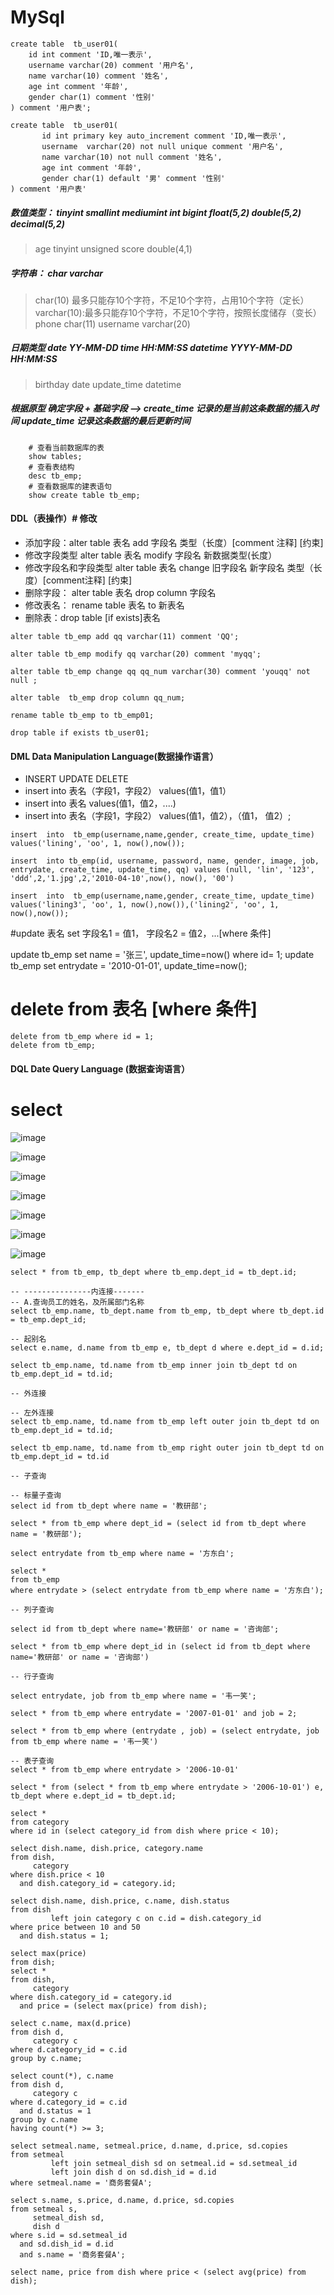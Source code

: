 # MySql
```mysql
create table  tb_user01(
    id int comment 'ID,唯一表示',
    username varchar(20) comment '用户名',
    name varchar(10) comment '姓名',
    age int comment '年龄',
    gender char(1) comment '性别'
) comment '用户表';
```

```mysql
create table  tb_user01(
       id int primary key auto_increment comment 'ID,唯一表示',
       username  varchar(20) not null unique comment '用户名',
       name varchar(10) not null comment '姓名',
       age int comment '年龄',
       gender char(1) default '男' comment '性别'
) comment '用户表'
```
##### 数值类型： tinyint  smallint mediumint int bigint float(5,2) double(5,2) decimal(5,2)
   > age tinyint unsigned
   > score double(4,1)

#####  字符串： char varchar
> char(10) 最多只能存10个字符，不足10个字符，占用10个字符（定长）
> varchar(10):最多只能存10个字符，不足10个字符，按照长度储存（变长）
> phone char(11)
> username varchar(20)

##### 日期类型 date YY-MM-DD time HH:MM:SS datetime YYYY-MM-DD HH:MM:SS
> birthday date
> update_time datetime

#####  根据原型 确定字段 + 基础字段  ——> create_time 记录的是当前这条数据的插入时间 update_time 记录这条数据的最后更新时间
```mysql
    # 查看当前数据库的表
    show tables;
    # 查看表结构
    desc tb_emp;
    # 查看数据库的建表语句
    show create table tb_emp;
```
#### DDL（表操作）# 修改
- 添加字段：alter table 表名 add 字段名 类型（长度）[comment 注释] [约束]
- 修改字段类型 alter table 表名 modify 字段名 新数据类型(长度）
- 修改字段名和字段类型 alter table 表名 change 旧字段名 新字段名 类型（长度）[comment注释] [约束]
- 删除字段： alter table 表名 drop column 字段名
- 修改表名： rename table 表名 to 新表名
- 删除表：drop table [if exists]表名

```mysql
alter table tb_emp add qq varchar(11) comment 'QQ';

alter table tb_emp modify qq varchar(20) comment 'myqq';

alter table tb_emp change qq qq_num varchar(30) comment 'youqq' not null ;

alter table  tb_emp drop column qq_num;

rename table tb_emp to tb_emp01;

drop table if exists tb_user01;
```

#### DML Data Manipulation Language(数据操作语言）
- INSERT UPDATE DELETE
- insert into 表名（字段1，字段2） values(值1，值1）
- insert into 表名 values(值1，值2，....)
- insert into 表名（字段1，字段2） values(值1，值2），（值1， 值2）;
```mysql
insert  into  tb_emp(username,name,gender, create_time, update_time) values('lining', 'oo', 1, now(),now());

insert  into tb_emp(id, username, password, name, gender, image, job, entrydate, create_time, update_time, qq) values (null, 'lin', '123', 'ddd',2,'1.jpg',2,'2010-04-10',now(), now(), '00')

insert  into  tb_emp(username,name,gender, create_time, update_time) values('lining3', 'oo', 1, now(),now()),('lining2', 'oo', 1, now(),now());
```
#update 表名 set 字段名1 = 值1， 字段名2 = 值2，...[where 条件]

update tb_emp set name = '张三', update_time=now() where id= 1;
update tb_emp set entrydate = '2010-01-01', update_time=now();

# delete from 表名 [where 条件]
```mysql    
delete from tb_emp where id = 1;
delete from tb_emp;
```
#### DQL Date Query Language (数据查询语言）
# select 
![image](https://github.com/Qiluzz/MySql/assets/4120789/d397beca-a728-4955-9a0f-0161682214ac)

![image](https://github.com/Qiluzz/MySql/assets/4120789/26b8d7a3-994d-47f1-9128-6cdfbf124dfe)

![image](https://github.com/Qiluzz/MySql/assets/4120789/e3581da0-8f75-4f48-9a81-bd44dfaecb7d)

![image](https://github.com/Qiluzz/MySql/assets/4120789/e188a65a-e41f-42c2-8f98-00a17a772d4c)

![image](https://github.com/Qiluzz/MySql/assets/4120789/31b16098-639a-4419-bcde-867c084ff86d)

![image](https://github.com/Qiluzz/MySql/assets/4120789/e46e6780-8646-4be6-978d-62e0c8f56056)

![image](https://github.com/Qiluzz/MySql/assets/4120789/7ad5ce22-3221-451b-8664-cbadec1147c0)
```mysql
select * from tb_emp, tb_dept where tb_emp.dept_id = tb_dept.id;

-- ---------------内连接-------
-- A.查询员工的姓名，及所属部门名称
select tb_emp.name, tb_dept.name from tb_emp, tb_dept where tb_dept.id = tb_emp.dept_id;

-- 起别名
select e.name, d.name from tb_emp e, tb_dept d where e.dept_id = d.id;

select tb_emp.name, td.name from tb_emp inner join tb_dept td on tb_emp.dept_id = td.id;

-- 外连接

-- 左外连接
select tb_emp.name, td.name from tb_emp left outer join tb_dept td on tb_emp.dept_id = td.id;

select tb_emp.name, td.name from tb_emp right outer join tb_dept td on tb_emp.dept_id = td.id

-- 子查询

-- 标量子查询
select id from tb_dept where name = '教研部';

select * from tb_emp where dept_id = (select id from tb_dept where name = '教研部');

select entrydate from tb_emp where name = '方东白';

select *
from tb_emp
where entrydate > (select entrydate from tb_emp where name = '方东白');

-- 列子查询

select id from tb_dept where name='教研部' or name = '咨询部';

select * from tb_emp where dept_id in (select id from tb_dept where name='教研部' or name = '咨询部')

-- 行子查询

select entrydate, job from tb_emp where name = '韦一笑';

select * from tb_emp where entrydate = '2007-01-01' and job = 2;

select * from tb_emp where (entrydate , job) = (select entrydate, job from tb_emp where name = '韦一笑')

-- 表子查询
select * from tb_emp where entrydate > '2006-10-01'

select * from (select * from tb_emp where entrydate > '2006-10-01') e, tb_dept where e.dept_id = tb_dept.id;
```

```mysql
select *
from category
where id in (select category_id from dish where price < 10);

select dish.name, dish.price, category.name
from dish,
     category
where dish.price < 10
  and dish.category_id = category.id;

select dish.name, dish.price, c.name, dish.status
from dish
         left join category c on c.id = dish.category_id
where price between 10 and 50
  and dish.status = 1;

select max(price)
from dish;
select *
from dish,
     category
where dish.category_id = category.id
  and price = (select max(price) from dish);

select c.name, max(d.price)
from dish d,
     category c
where d.category_id = c.id
group by c.name;

select count(*), c.name
from dish d,
     category c
where d.category_id = c.id
  and d.status = 1
group by c.name
having count(*) >= 3;

select setmeal.name, setmeal.price, d.name, d.price, sd.copies
from setmeal
         left join setmeal_dish sd on setmeal.id = sd.setmeal_id
         left join dish d on sd.dish_id = d.id
where setmeal.name = '商务套餐A';

select s.name, s.price, d.name, d.price, sd.copies
from setmeal s,
     setmeal_dish sd,
     dish d
where s.id = sd.setmeal_id
  and sd.dish_id = d.id
  and s.name = '商务套餐A';

select name, price from dish where price < (select avg(price) from dish);
```


